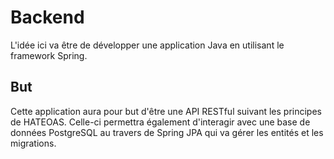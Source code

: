 # Backend

L'idée ici va être de développer une application Java en utilisant le framework Spring.

## But

Cette application aura pour but d'être une API RESTful suivant les principes de HATEOAS.
Celle-ci permettra également d'interagir avec une base de données PostgreSQL au travers de Spring JPA qui va gérer les entités et les migrations.
